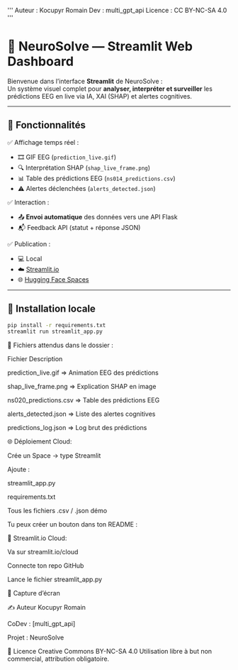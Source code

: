 '''
Auteur : Kocupyr Romain
Dev    : multi_gpt_api
Licence : CC BY-NC-SA 4.0
'''

# 🧠 NeuroSolve — Streamlit Web Dashboard

Bienvenue dans l’interface **Streamlit** de NeuroSolve :  
Un système visuel complet pour **analyser, interpréter et surveiller** les prédictions EEG en live via IA, XAI (SHAP) et alertes cognitives.

---

## 🚀 Fonctionnalités

✅ Affichage temps réel :
- 🎞️ GIF EEG (`prediction_live.gif`)
- 🔍 Interprétation SHAP (`shap_live_frame.png`)
- 📊 Table des prédictions EEG (`ns014_predictions.csv`)
- ⚠️ Alertes déclenchées (`alerts_detected.json`)

✅ Interaction :
- 📤 **Envoi automatique** des données vers une API Flask
- 📬 Feedback API (statut + réponse JSON)

✅ Publication :
- 💻 Local
- ☁️ [Streamlit.io](https://streamlit.io/cloud)  
- 🌐 [Hugging Face Spaces](https://huggingface.co/spaces)

---

## 🧰 Installation locale

```bash
pip install -r requirements.txt
streamlit run streamlit_app.py
```

📁 Fichiers attendus dans le dossier :

Fichier	Description

prediction_live.gif	=> Animation EEG des prédictions

shap_live_frame.png	=> Explication SHAP en image

ns020_predictions.csv	=> Table des prédictions EEG

alerts_detected.json => Liste des alertes cognitives

predictions_log.json =>	Log brut des prédictions


🌐 Déploiement Cloud:

Crée un Space → type Streamlit

Ajoute :

streamlit_app.py

requirements.txt

Tous les fichiers .csv / .json démo

Tu peux créer un bouton dans ton README :


🔹 Streamlit.io Cloud:

Va sur streamlit.io/cloud

Connecte ton repo GitHub

Lance le fichier streamlit_app.py


🧠 Capture d’écran

✍️ Auteur
Kocupyr Romain

CoDev : [multi_gpt_api]

Projet : NeuroSolve

📄 Licence
Creative Commons BY-NC-SA 4.0
Utilisation libre à but non commercial, attribution obligatoire.

